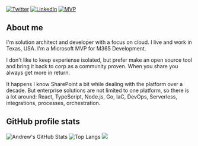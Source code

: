[![Twitter](https://img.shields.io/badge/Twitter-0077B5?style=for-the-badge&logo=twitter&logoColor=white)](https://twitter.com/koltyakov)
[![LinkedIn](https://img.shields.io/badge/LinkedIn-0077B5?style=for-the-badge&logo=linkedin&logoColor=white)](https://www.linkedin.com/in/koltyakov)
[![MVP](https://img.shields.io/badge/MVP-M365_Dev-0077B5?&style=for-the-badge&logo=microsoft&logoColor=white)](https://mvp.microsoft.com/en-us/PublicProfile/5002779)

## About me

I'm solution architect and developer with a focus on cloud. I live and work in Texas, USA. I'm a Microsoft MVP for M365 Development.

I don't like to keep experiense isolated, but prefer make an open source tool and bring it back to corp as a community proven. When you share you always get more in return.

It happens I know SharePoint a bit while dealing with the platform over a decade. But enterprise solutions are not limited to one platform, so there is a lot around: React, TypeScript, Node.js, Go, IaC, DevOps, Serverless, integrations, processes, orchestration.

## GitHub profile stats

![Andrew's GitHub Stats](https://github-readme-stats.vercel.app/api?username=koltyakov&count_private=true&show_icons=true&theme=transparent&hide_border=true&custom_title=Profile%20Stats&text_bold=false) ![Top Langs](https://github-readme-stats.vercel.app/api/top-langs/?username=koltyakov&hide_progress=false&layout=compact&hide=javascript,handlebars,css,html,scss&langs_count=8&theme=transparent&hide_border=true) <img src="https://stats.spflow.com/count?p=/github/profile&t=Profile">
